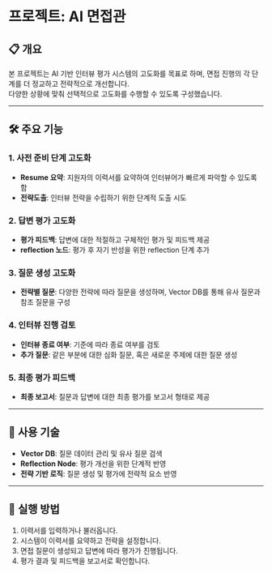 # 프로젝트: AI 면접관

## 📋 개요

본 프로젝트는 AI 기반 인터뷰 평가 시스템의 고도화를 목표로 하며, 면접 진행의 각 단계를 더 정교하고 전략적으로 개선합니다.  
다양한 상황에 맞춰 선택적으로 고도화를 수행할 수 있도록 구성했습니다.

---

## 🛠️ 주요 기능

### 1. 사전 준비 단계 고도화
- **Resume 요약**: 지원자의 이력서를 요약하여 인터뷰어가 빠르게 파악할 수 있도록 함
- **전략도출**: 인터뷰 전략을 수립하기 위한 단계적 도출 시도

### 2. 답변 평가 고도화
- **평가 피드백**: 답변에 대한 적절하고 구체적인 평가 및 피드백 제공
- **reflection 노드**: 평가 후 자기 반성을 위한 reflection 단계 추가

### 3. 질문 생성 고도화
- **전략별 질문**: 다양한 전략에 따라 질문을 생성하며, Vector DB를 통해 유사 질문과 참조 질문을 구성

### 4. 인터뷰 진행 검토
- **인터뷰 종료 여부**: 기준에 따라 종료 여부를 검토
- **추가 질문**: 같은 부분에 대한 심화 질문, 혹은 새로운 주제에 대한 질문 생성

### 5. 최종 평가 피드백
- **최종 보고서**: 질문과 답변에 대한 최종 평가를 보고서 형태로 제공

---

## 🚀 사용 기술
- **Vector DB**: 질문 데이터 관리 및 유사 질문 검색
- **Reflection Node**: 평가 개선을 위한 단계적 반영
- **전략 기반 로직**: 질문 생성 및 평가에 전략적 요소 반영

---

## 📑 실행 방법

1. 이력서를 입력하거나 불러옵니다.
2. 시스템이 이력서를 요약하고 전략을 설정합니다.
3. 면접 질문이 생성되고 답변에 따라 평가가 진행됩니다.
4. 평가 결과 및 피드백을 보고서로 확인합니다.

